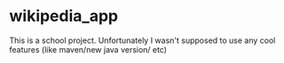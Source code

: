 # wikipedia_app
This is a school project. Unfortunately I wasn't supposed to use any cool features (like maven/new java version/ etc) 
